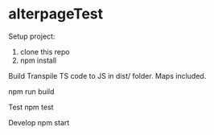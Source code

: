 # alterpageTest

Setup project:
1. clone this repo
2. npm install

Build
Transpile TS code to JS in dist/ folder. Maps included.

npm run build

Test
npm test

Develop
npm start
